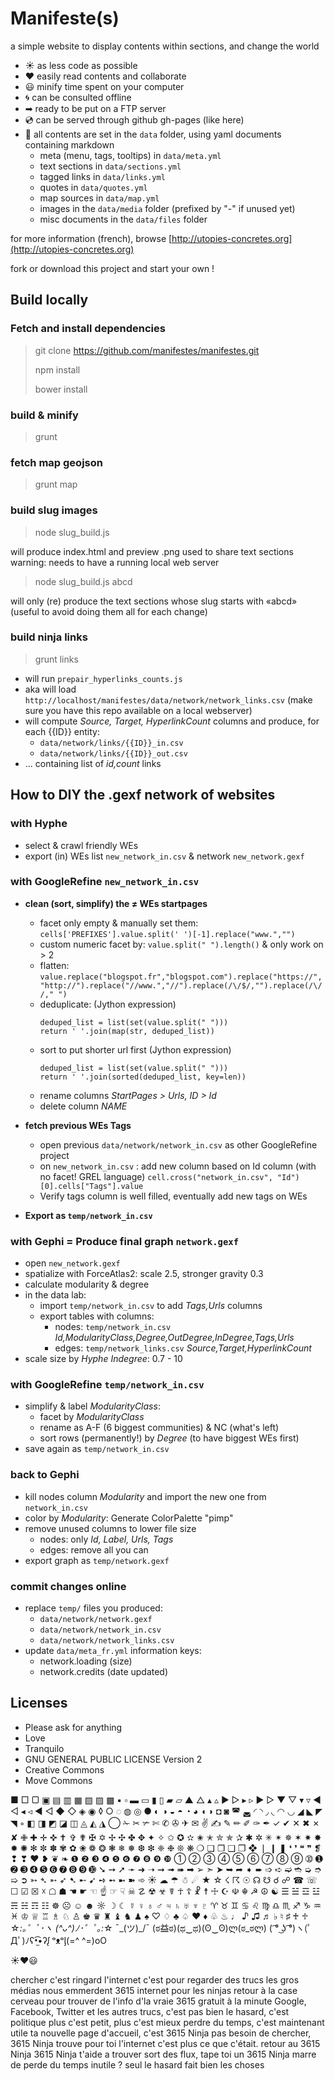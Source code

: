 # Manifeste(s)

a simple website to display contents within sections, and change the world

- ☀ as less code as possible
- ♥ easily read contents and collaborate
- 😃 minify time spent on your computer
- 🌀 can be consulted offline 
- ➡ ready to be put on a FTP server
- 💿 can be served through github gh-pages (like here)
- 💬 all contents are set in the `data` folder, using yaml documents containing markdown
    + meta (menu, tags, tooltips) in `data/meta.yml`
    + text sections in `data/sections.yml`
    + tagged links in `data/links.yml`
    + quotes in `data/quotes.yml`
    + map sources in `data/map.yml`
    + images in the `data/media` folder (prefixed by "-" if unused yet)
    + misc documents in the `data/files` folder

for more information (french), browse [http://utopies-concretes.org](http://utopies-concretes.org)

fork or download this project and start your own !

## Build locally

### Fetch and install dependencies
> git clone https://github.com/manifestes/manifestes.git
> 
> npm install
> 
> bower install

### build & minify
> grunt

### fetch map geojson
> grunt map

### build slug images
> node slug_build.js

will produce index.html and preview .png used to share text sections
warning: needs to have a running local web server

> node slug_build.js abcd

will only (re) produce the text sections whose slug starts with «abcd» (useful to avoid doing them all for each change)

### build ninja links
> grunt links

- will run `prepair_hyperlinks_counts.js`
- aka will load `http://localhost/manifestes/data/network/network_links.csv` (make sure you have this repo available on a local webserver)
- will compute *Source, Target, HyperlinkCount* columns and produce, for each {{ID}} entity:
    - `data/network/links/{{ID}}_in.csv`
    - `data/network/links/{{ID}}_out.csv`
- ... containing list of *id,count* links


## How to DIY the .gexf network of websites
### with Hyphe
- select & crawl friendly WEs
- export (in) WEs list `new_network_in.csv` & network `new_network.gexf`

### with GoogleRefine `new_network_in.csv`
- **clean (sort, simplify) the ≠ WEs startpages**
    + facet only empty & manually set them: `cells['PREFIXES'].value.split(' ')[-1].replace("www.","")`
    + custom numeric facet by: `value.split(" ").length()` & only work on > 2
    + flatten: `value.replace("blogspot.fr","blogspot.com").replace("https://","http://").replace("//www.","//").replace(/\/$/,"").replace(/\/ /," ")`
    + deduplicate: (Jython expression)
        ```
        deduped_list = list(set(value.split(" ")))
        return ' '.join(map(str, deduped_list))
        ```
    + sort to put shorter url first (Jython expression)
        ```
        deduped_list = list(set(value.split(" ")))
        return ' '.join(sorted(deduped_list, key=len))
        ```
    + rename columns *StartPages > Urls, ID > Id*
    + delete column *NAME*

- **fetch previous WEs Tags**
    + open previous `data/network/network_in.csv` as other GoogleRefine project
    + on `new_network_in.csv` : add new column based on Id column (with no facet! GREL language) `cell.cross("network_in.csv", "Id")[0].cells["Tags"].value`
    + Verify tags column is well filled, eventually add new tags on WEs

- **Export as `temp/network_in.csv`**

### with Gephi = Produce final graph `network.gexf`
- open `new_network.gexf`
- spatialize with ForceAtlas2: scale 2.5, stronger gravity 0.3
- calculate modularity & degree
- in the data lab: 
    + import `temp/network_in.csv` to add *Tags,Urls* columns
    + export tables with columns:
        * nodes: `temp/network_in.csv` *Id,ModularityClass,Degree,OutDegree,InDegree,Tags,Urls*
        * edges: `temp/network_links.csv` *Source,Target,HyperlinkCount*
- scale size by *Hyphe Indegree*: 0.7 - 10

### with GoogleRefine `temp/network_in.csv`
- simplify & label *ModularityClass*:
    + facet by *ModularityClass*
    + rename as A-F (6 biggest communities) & NC (what's left)
    + sort rows (permanently!) by *Degree* (to have biggest WEs first)
- save again as `temp/network_in.csv`

### back to Gephi
- kill nodes column *Modularity* and import the new one from `network_in.csv`
- color by *Modularity*: Generate ColorPalette "pimp"
- remove unused columns to lower file size
    + nodes: only *Id, Label, Urls, Tags*
    + edges: remove all you can
- export graph as `temp/network.gexf`

### commit changes online
- replace `temp/` files you produced:
    + `data/network/network.gexf`
    + `data/network/network_in.csv`
    + `data/network/network_links.csv`
- update `data/meta_fr.yml` information keys:
    + network.loading (size)
    + network.credits (date updated)


## Licenses

- Please ask for anything
- Love
- Tranquilo
- GNU GENERAL PUBLIC LICENSE Version 2
- Creative Commons
- Move Commons

■ □ ▢ ▣ ▤ ▥ ▦ ▧ ▨ ▩ ▪ ▫ ▬ ▭ ▮ ▯ ▰ ▱ ▲ △ ▴ ▵ ▶ ▷ ▸ ▹ ► ▻ ▼ ▽ ▾ ▿ ◀ ◁ ◂ ◃ ◄ ◅ ◆ ◇ ◈ ◉ ◊ ○ ◌ ◍ ◎ ● ◐ ◑ ◒ ◓ ◔ ◕ ◖ ◗ ◘ ◙ ◚ ◛ ◜ ◝ ◞ ◟ ◠ ◡ ◢ ◣ ◤ ◥ ◦ ◧ ◨ ◩ ◪ ◫ ◬ ◭ ◮ ◯ ✁ ✂ ✃ ✄ ✆ ✇ ✈ ✉ ✌ ✍ ✎ ✏ ✐ ✑ ✒ ✓ ✔ ✕ ✖ ✗ ✘ ✙ ✚ ✛ ✜ ✝ ✞ ✟ ✠ ✡ ✢ ✣ ✤ ✥ ✦ ✧ ✩ ✪ ✫ ✬ ✭ ✮ ✯ ✰ ✱ ✲ ✳ ✴ ✵ ✶ ✷ ✸ ✹ ✺ ✻ ✼ ✽ ✾ ✿ ❀ ❁ ❂ ❃ ❄ ❅ ❆ ❇ ❈ ❉ ❊ ❋ ❍ ❏ ❐ ❑ ❒ ❖ ❘ ❙ ❚ ❛ ❜ ❝ ❞ ❡ ❢ ❣ ❤ ❥ ❦ ❧ ❶ ❷ ❸ ❹ ❺ ❻ ❼ ❽ ❾ ❿ ➀ ➁ ➂ ➃ ➄ ➅ ➆ ➇ ➈ ➉ ➊ ➋ ➌ ➍ ➎ ➏ ➐ ➑ ➒ ➓ ➘ ➙ ➚ ➛ ➜ ➝ ➞ ➟ ➠ ➡ ➢ ➣ ➤ ➥ ➦ ➧ ➨ ➩ ➪ ➫ ➬ ➭ ➮ ➯ ➲ ➳ ➴ ➵ ➶ ➷ ➸ ➹ ➺ ➻ ➼ ➽ ➾ ☀ ☁ ☂ ☃ ☄ ★ ☆ ☇ ☈ ☉ ☊ ☋ ☌ ☍ ☎ ☏ ☐ ☑ ☒ ☓ ☖ ☗ ☚ ☛ ☜ ☝ ☞ ☟ ☠ ☡ ☢ ☣ ☤ ☥ ☦ ☧ ☨ ☩ ☪ ☫ ☬ ☭ ☮ ☯ ☰ ☱ ☲ ☳ ☴ ☵ ☶ ☷ ☸ ☹ ☺ ☻ ☼ ☽ ☾ ☿ ♀ ♁ ♂ ♃ ♄ ♅ ♆ ♇ ♈ ♉ ♊ ♋ ♌ ♍ ♎ ♏ ♐ ♑ ♒ ♓ ♔ ♕ ♖ ♗ ♘ ♙ ♚ ♛ ♜ ♝ ♞ ♟ ♠ ♡ ♢ ♣ ♤ ♥ ♦ ♧ ♨ ♩ ♪ ♫ ♬ ♭ ♮ ♯ ♰ ♱
☆*:｡゜ﾟ･*ヽ
(^ᴗ^)ﾉ*･゜ﾟ｡:*☆ ¯\_(ツ)_/¯
(ಠ益ಠ)(ಥ‿ಥ)(ʘ‿ʘ)ლ(ಠ_ಠლ)
( ͡° ͜ʖ ͡°)ヽ(ﾟДﾟ)ﾉʕ•̫͡•ʔᶘ ᵒᴥᵒᶅ(=^ ^=)oO

☀♥😃

chercher c'est ringard
l'internet c'est pour regarder des trucs
les gros médias nous emmerdent
3615 internet pour les ninjas
retour à la case cerveau
pour trouver de l'info d'la vraie
3615 gratuit à la minute
Google, Facebook, Twitter et les autres trucs, c'est pas bien
le hasard, c'est politique
plus c'est petit, plus c'est mieux
perdre du temps, c'est maintenant utile
ta nouvelle page d'accueil, c'est 3615 Ninja
pas besoin de chercher, 3615 Ninja trouve pour toi
l'internet c'est plus ce que c'était. retour au 3615 Ninja
3615 Ninja t'aide a trouver
sort des flux, tape toi un 3615 Ninja
marre de perde du temps inutile ?
seul le hasard fait bien les choses

